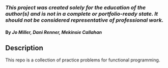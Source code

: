 ### _This project was created solely for the education of the author(s) and is not in a complete or portfolio-ready state. It should not be considered representative of professional work._


#### By _**Jo Miller, Dani Renner, Mekinsie Callahan**_

## Description
This repo is a collection of practice problems for functional programming.